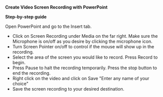 **Create Video Screen Recording with PowerPoint**


**Step-by-step guide**

Open PowerPoint and go to the Insert tab.

- Click on Screen Recording under Media on the far right.
Make sure the Microphone is on/off as you desire by clicking the microphone icon.
- Turn Screen Pointer on/off to control if the mouse will show up in the recording.
- Select the area of the screen you would like to record. Press Record to begin.
- Press Pause to halt the recording temporarily. Press the stop button to end the recording.
- Right click on the video and click on Save "Enter any name of your choice"
- Save the screen recording to your desired destination.
